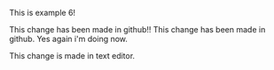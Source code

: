This is example 6!

This change has been made in github!!
This change has been made in github. Yes again i'm doing now.

This change is made in text editor.
